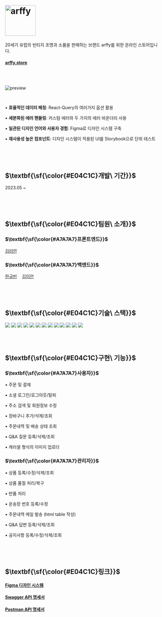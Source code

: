 # <img src="https://github.com/lianKim/arffy-client/assets/97217822/f8af3b48-2282-4080-82d2-83ee2bb19a21" alt="arffy" width="100px">

20세기 유럽의 빈티지 조명과 소품을 판매하는 브랜드 arffy를 위한 온라인 스토어입니다. 

#### [arffy.store](https://arffy.store)

</br>

</br>

![preview](https://github.com/lianKim/arffy-client/assets/97217822/a67e4669-0d45-47fa-a882-a4fbc88cebcd)

</br>

▪️ **효율적인 데이터 페칭**: React-Query의 여러가지 옵션 활용

▪️ **세분화된 에러 핸들링**: 커스텀 에러와 두 가지의 에러 바운더리 사용

▪️ **일관된 디자인 언어와 사용자 경험**: Figma로 디자인 시스템 구축

▪️ **재사용성 높은 컴포넌트**: 디자인 시스템이 적용된 UI를 Storybook으로 단위 테스트

</br>

</br>

</br>

<h2>$\textbf{\sf{\color{#E04C1C}개발\ 기간}}$</h2>

2023.05 ~ 

</br>

</br>

</br>

<h2>$\textbf{\sf{\color{#E04C1C}팀원\ 소개}}$</h2>

<h3>$\textbf{\sf{\color{#A7A7A7}프론트엔드}}$</h3>

[김리안](https://github.com/lianKim)
  
<h3>$\textbf{\sf{\color{#A7A7A7}백엔드}}$</h3>

[한규빈](https://github.com/rbsks)ㅤ [김이안](https://github.com/kormeian)

</br>

</br>

</br>

<h2>$\textbf{\sf{\color{#E04C1C}기술\ 스택}}$</h2>

<div>
  <img src="https://img.shields.io/badge/Typescript-3178C6?&style=flat-square&logo=typescript&logoColor=white">
  <img src="https://img.shields.io/badge/React-61DAFB?&style=flat-square&logo=react&logoColor=white">
  <img src="https://img.shields.io/badge/React Query-FF4154?&style=flat-square&logo=reactquery&logoColor=white">
  <img src="https://img.shields.io/badge/Jotai-lightgrey?&style=flat-square&logo=jotai&logoColor=white">
  <img src="https://img.shields.io/badge/Styled Component-DB7093?&style=flat-square&logo=styledcomponents&logoColor=white">
  <img src="https://img.shields.io/badge/Storybook-FF4785?&style=flat-square&logo=storybook&logoColor=white">
  <img src="https://img.shields.io/badge/Jest-C21325?&style=flat-square&logo=jest&logoColor=white">
  <img src="https://img.shields.io/badge/Figma-F24E1E?&style=flat-square&logo=figma&logoColor=white">
  <img src="https://img.shields.io/badge/Amazon EC2-FF9900?&style=flat-square&logo=amazonec2&logoColor=white">
  <img src="https://img.shields.io/badge/Github Actions-2088FF?&style=flat-square&logo=githubactions&logoColor=white">
  <img src="https://img.shields.io/badge/Postman-FF6C37?&style=flat-square&logo=postman&logoColor=white">
  <img src="https://img.shields.io/badge/Swagger-85EA2D?style=flat-sqaure&logo=swagger&logoColor=white">
  <img src="https://img.shields.io/badge/Slack-4A154B?&style=flat-square&logo=slack&logoColor=white">
</div>

</br>

</br>

</br>

<h2>$\textbf{\sf{\color{#E04C1C}구현\ 기능}}$</h2>

<h3>$\textbf{\sf{\color{#A7A7A7}사용자}}$</h3>

▪️ 주문 및 결제

▪️ 소셜 로그인/로그아웃/탈퇴

▪️ 주소 검색 및 회원정보 수정

▪️ 장바구니 추가/삭제/조회

▪️ 주문내역 및 배송 상태 조회

▪️ Q&A 질문 등록/삭제/조회

▪️ 캐러셀 형식의 이미지 업로더

<h3>$\textbf{\sf{\color{#A7A7A7}관리자}}$</h3>

▪️ 상품 등록/수정/삭제/조회

▪️ 상품 품절 처리/복구

▪️ 반품 처리

▪️ 운송장 번호 등록/수정

▪️ 주문내역 메일 발송 (html table 작성)

▪️ Q&A 답변 등록/삭제/조회

▪️ 공지사항 등록/수정/삭제/조회

</br>

</br>

</br>

<h2>$\textbf{\sf{\color{#E04C1C}링크}}$</h2>

#### [Figma 디자인 시스템](https://www.figma.com/file/AUkFFhRZln5S5PYp9zgvXz/Gokkan-UI?node-id=0%3A1&t=JhSvLc7xt2WzzCmV-1)
#### [Swagger API 명세서](https://api.arffy.store/swagger-ui/index.html#/)
#### [Postman API 명세서](https://winter-shadow-67431.postman.co/workspace/arffy~9c452189-ddd1-419e-b241-e309e4fd56bd/collection/14010261-0a8230ad-8fdc-448e-8adb-9424464c3c1b)

</br>
